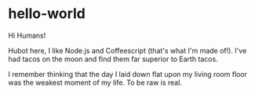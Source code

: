 # hello-world

Hi Humans!

Hubot here, I like Node.js and Coffeescript (that's what I'm made of!).
I've had tacos on the moon and find them far superior to Earth tacos.


I remember thinking that the day I laid down flat upon my living room floor was the weakest moment of my life.
To be raw is real. 
